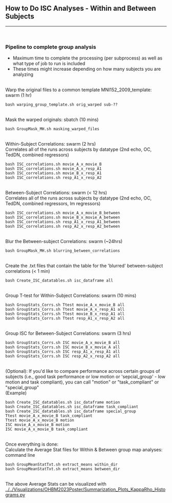 ## How to Do ISC Analyses - Within and Between Subjects
---
<br>

### Pipeline to complete group analysis
* Maximum time to complete the processing (per subprocess) as well as what type of job to run is included
* These times might increase depending on how many subjects you are analyzing

<br>Warp the original files to a common template MNI152_2009_template: swarm (1 hr)
```
bash warping_group_template.sh orig_warped sub-??
```

<br>Mask the warped originals: sbatch (10 mins)
```
bash GroupMask_MH.sh masking_warped_files
```

<br>Within-Subject Correlations: swarm (2 hrs)
<br>Correlates all of the runs across subjects by datatype (2nd echo, OC, TedDN, combined regressors)
```
bash ISC_correlations.sh movie_A_x_movie_B
bash ISC_correlations.sh movie_A_x_resp_A1
bash ISC_correlations.sh movie_B_x_resp_A1
bash ISC_correlations.sh resp_A1_x_resp_A2
```

<br>Between-Subject Correlations: swarm (< 12 hrs)
<br>Correlates all of the runs across subjects by datatype (2nd echo, OC, TedDN, combined regressors, lm regressors)
```
bash ISC_correlations.sh movie_A_x_movie_B_between
bash ISC_correlations.sh movie_B_x_movie_A_between
bash ISC_correlations.sh resp_A1_x_resp_A1_between
bash ISC_correlations.sh resp_A2_x_resp_A2_between
```

<br>Blur the Between-subject Correlations: swarm (~24hrs)
```
bash GroupMask_MH.sh blurring_between_correlations
```

<br>Create the .txt files that contain the table for the 'blurred' between-subject correlations (< 1 min)
```
bash Create_ISC_datatables.sh isc_dataframe all
```

<br>Group T-test for Within-Subject Correlations: swarm (10 mins)
```
bash GroupStats_Corrs.sh Ttest movie_A_x_movie_B all
bash GroupStats_Corrs.sh Ttest movie_A_x_resp_A1 all
bash GroupStats_Corrs.sh Ttest movie_B_x_resp_A1 all
bash GroupStats_Corrs.sh Ttest resp_A1_x_resp_A2 all
```

<br>Group ISC for Between-Subject Correlations: swarm (3 hrs)
```
bash GroupStats_Corrs.sh ISC movie_A_x_movie_B all
bash GroupStats_Corrs.sh ISC movie_B_x_movie_A all
bash GroupStats_Corrs.sh ISC resp_A1_x_resp_A1 all
bash GroupStats_Corrs.sh ISC resp_A2_x_resp_A2 all
```

<br>(Optional): If you'd like to compare performance across certain groups of subjects (i.e., good task performance or low motion or 'sepcial_group' - low motion and task compliant), you can call "motion" or "task_compliant" or "special_group"
<br>(Example)
```
bash Create_ISC_datatables.sh isc_dataframe motion
bash Create_ISC_datatables.sh isc_dataframe task_compliant
bash Create_ISC_datatables.sh isc_dataframe special_group
Ttest movie_A_x_movie_B task_compliant
Ttest movie_A_x_movie_B motion
ISC movie_A_x_movie_B motion
ISC movie_A_x_movie_B task_compliant
```

<br>Once everything is done:
<br>Calculate the Average Stat files for Within & Between group map analyses: command line
```
bash GroupMeanStatTxt.sh extract_means within_dir
bash GroupMeanStatTxt.sh extract_means between_dir
```

<br>The above Average Stats can be visualized with [../../Visualizations/OHBM2023Poster/Summarization_Plots_KappaRho_Histograms.py](../../Visualizations/OHBM2023Poster/Summarization_Plots_KappaRho_Histograms.py)


